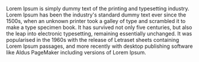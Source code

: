 Lorem Ipsum is simply dummy text of the printing and typesetting industry. Lorem Ipsum has been the industry's standard dummy text ever since
the 1500s, when an unknown printer took a galley of type and scrambled it to make a type specimen book. It has survived not only five 
centuries, but also the leap into electronic typesetting, remaining essentially unchanged. It was popularised in the 1960s with the release 
of Letraset sheets containing Lorem Ipsum passages, and more recently with desktop publishing software like Aldus PageMaker including 
versions of Lorem Ipsum.